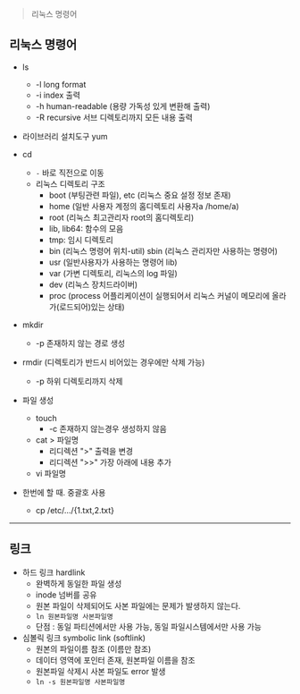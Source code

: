 > 리눅스 명령어

## 리눅스 명령어
- ls
	- -l long format
	- -i index 출력
	- -h human-readable (용량 가독성 있게 변환해 출력)
	- -R recursive 서브 디렉토리까지 모든 내용 출력
- 라이브러리 설치도구 yum
- cd 
	- `-` 바로 직전으로 이동
	- 리눅스 디렉토리 구조
		- boot (부팅관련 파일), etc (리눅스 중요 설정 정보 존재)
		- home (일반 사용자 계정의 홈디렉토리 사용자a /home/a)
		- root (리눅스 최고관리자 root의 홈디렉토리)
		- lib, lib64: 함수의 모음
		- tmp: 임시 디렉토리
		- bin (리눅스 명령어 위치-util) sbin (리눅스 관리자만 사용하는 명령어)
		- usr (일반사용자가 사용하는 명령어 lib)
		- var (가변 디렉토리, 리눅스의 log 파일)
		- dev (리눅스 장치드라이버)
		- proc (process 어플리케이션이 실행되어서 리눅스 커널이 메모리에 올라가(로드되어)있는 상태)
- mkdir
	- -p 존재하지 않는 경로 생성
- rmdir (디렉토리가 반드시 비어있는 경우에만 삭제 가능)
	- -p 하위 디렉토리까지 삭제
- 파일 생성
	- touch
		- -c 존재하지 않는경우 생성하지 않음
	- cat > 파일명
		- 리디렉션 ">" 출력을 변경
		- 리디렉션 ">>" 가장 아래에 내용 추가
	- vi 파일명

- 한번에 할 때. 중괄호 사용
	- cp /etc/.../{1.txt,2.txt}

---

## 링크
- 하드 링크 hardlink
	- 완벽하게 동일한 파일 생성
	- inode 넘버를 공유
	- 원본 파일이 삭제되어도 사본 파일에는 문제가 발생하지 않는다.
	- `ln 원본파일명 사본파일명`
	- 단점 : 동일 파티션에서만 사용 가능, 동일 파일시스템에서만 사용 가능
- 심볼릭 링크 symbolic link (softlink)
	- 원본의 파일이름 참조 (이름만 참조)
	- 데이터 영역에 포인터 존재, 원본파일 이름을 참조
	- 원본파일 삭제시 사본 파일도 error 발생
	- `ln -s 원본파일명 사본파일명`